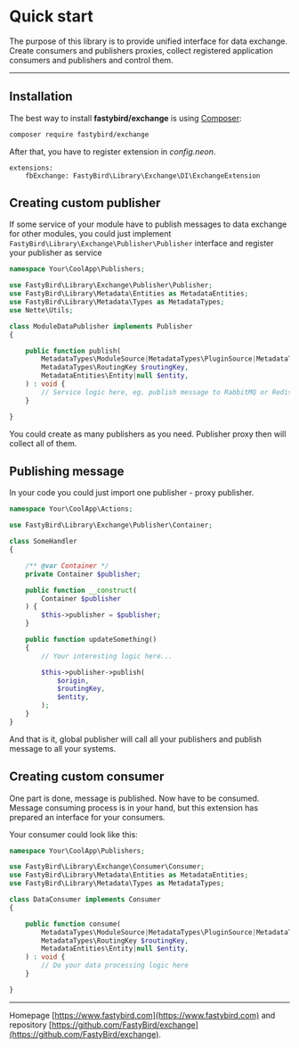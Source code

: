 # Quick start

The purpose of this library is to provide unified interface for data exchange. Create consumers and publishers proxies, collect registered application consumers and publishers and control them.

***

## Installation

The best way to install **fastybird/exchange** is using [Composer](http://getcomposer.org/):

```sh
composer require fastybird/exchange
```

After that, you have to register extension in *config.neon*.

```neon
extensions:
    fbExchange: FastyBird\Library\Exchange\DI\ExchangeExtension
```

## Creating custom publisher

If some service of your module have to publish messages to data exchange for other modules, you could just
implement `FastyBird\Library\Exchange\Publisher\Publisher` interface and register your publisher as service

```php
namespace Your\CoolApp\Publishers;

use FastyBird\Library\Exchange\Publisher\Publisher;
use FastyBird\Library\Metadata\Entities as MetadataEntities;
use FastyBird\Library\Metadata\Types as MetadataTypes;
use Nette\Utils;

class ModuleDataPublisher implements Publisher
{

    public function publish(
        MetadataTypes\ModuleSource|MetadataTypes\PluginSource|MetadataTypes\ConnectorSource $source,
        MetadataTypes\RoutingKey $routingKey,
        MetadataEntities\Entity|null $entity,
    ) : void {
        // Service logic here, eg. publish message to RabbitMQ or Redis etc. 
    }

}
```

You could create as many publishers as you need. Publisher proxy then will collect all of them.

## Publishing message

In your code you could just import one publisher - proxy publisher.

```php
namespace Your\CoolApp\Actions;

use FastyBird\Library\Exchange\Publisher\Container;

class SomeHandler
{

    /** @var Container */
    private Container $publisher;

    public function __construct(
        Container $publisher
    ) {
        $this->publisher = $publisher;
    }

    public function updateSomething()
    {
        // Your interesting logic here...

        $this->publisher->publish(
            $origin,
            $routingKey,
            $entity,
        );
    }
}
```

And that is it, global publisher will call all your publishers and publish message to all your systems.

## Creating custom consumer

One part is done, message is published. Now have to be consumed. Message consuming process is in your hand, but this
extension has prepared an interface for your consumers.

Your consumer could look like this:

```php
namespace Your\CoolApp\Publishers;

use FastyBird\Library\Exchange\Consumer\Consumer;
use FastyBird\Library\Metadata\Entities as MetadataEntities;
use FastyBird\Library\Metadata\Types as MetadataTypes;

class DataConsumer implements Consumer
{

    public function consume(
		MetadataTypes\ModuleSource|MetadataTypes\PluginSource|MetadataTypes\ConnectorSource $source,
		MetadataTypes\RoutingKey $routingKey,
		MetadataEntities\Entity|null $entity,
    ) : void {
        // Do your data processing logic here 
    }

}
```

***
Homepage [https://www.fastybird.com](https://www.fastybird.com) and
repository [https://github.com/FastyBird/exchange](https://github.com/FastyBird/exchange).
